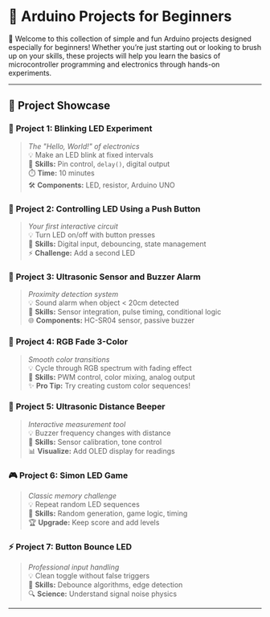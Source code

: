 # 🚀 Arduino Projects for Beginners

🌟 Welcome to this collection of simple and fun Arduino projects designed especially for beginners! Whether you’re just starting out or looking to brush up on your skills, these projects will help you learn the basics of microcontroller programming and electronics through hands-on experiments.

---

## 🔮 Project Showcase

### 🔴 **Project 1: Blinking LED Experiment**  
> *The "Hello, World!" of electronics*  
> 💡 Make an LED blink at fixed intervals  
> 🎯 **Skills:** Pin control, `delay()`, digital output  
> ⏱️ **Time:** 10 minutes  
> 🛠️ **Components:** LED, resistor, Arduino UNO

### 🔵 **Project 2: Controlling LED Using a Push Button**  
> *Your first interactive circuit*  
> 💡 Turn LED on/off with button presses  
> 🎯 **Skills:** Digital input, debouncing, state management  
> ⚡ **Challenge:** Add a second LED  

### 📡 **Project 3: Ultrasonic Sensor and Buzzer Alarm**  
> *Proximity detection system*  
> 💡 Sound alarm when object < 20cm detected  
> 🎯 **Skills:** Sensor integration, pulse timing, conditional logic  
> 🌐 **Components:** HC-SR04 sensor, passive buzzer  

### 🌈 **Project 4: RGB Fade 3-Color**  
> *Smooth color transitions*  
> 💡 Cycle through RGB spectrum with fading effect  
> 🎯 **Skills:** PWM control, color mixing, analog output  
> ✨ **Pro Tip:** Try creating custom color sequences!  

### 📏 **Project 5: Ultrasonic Distance Beeper**  
> *Interactive measurement tool*  
> 💡 Buzzer frequency changes with distance  
> 🎯 **Skills:** Sensor calibration, tone control  
> 📊 **Visualize:** Add OLED display for readings  

### 🎮 **Project 6: Simon LED Game**  
> *Classic memory challenge*  
> 💡 Repeat random LED sequences  
> 🎯 **Skills:** Random generation, game logic, timing  
> 🏆 **Upgrade:** Keep score and add levels  

### ⚡ **Project 7: Button Bounce LED**  
> *Professional input handling*  
> 💡 Clean toggle without false triggers  
> 🎯 **Skills:** Debounce algorithms, edge detection  
> 🔍 **Science:** Understand signal noise physics  

---

